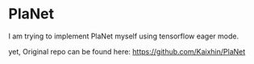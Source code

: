 PlaNet
======

I am trying to implement PlaNet myself using tensorflow eager mode.

yet, Original repo can be found here: https://github.com/Kaixhin/PlaNet
